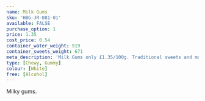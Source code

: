 ```yaml
---
name: Milk Gums
sku: 'HBG-JR-081-01'
available: FALSE
purchase_option: 1
price: 1.35
cost_price: 0.54
container_water_weight: 919
container_sweets_weight: 671
meta_description: 'Milk Gums only £1.35/100g. Traditional sweets and more at Humbugs Confectionery Store. Specialists in satisfying your sweet tooth!'
type: [Chewy, Gummy]
colour: [White]
free: [Alcohol]
---
```

Milky gums.